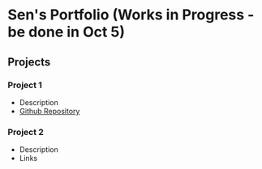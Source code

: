 # Sen's Portfolio (Works in Progress - be done in Oct 5)


## Projects
### Project 1
- Description
- [Github Repository](_Link_)

### Project 2
- Description
- Links

